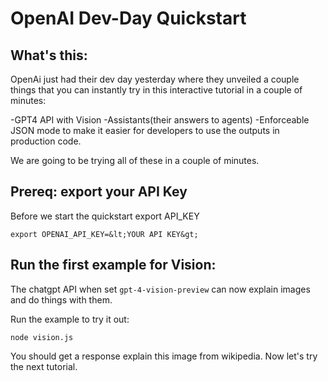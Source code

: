 # OpenAI Dev-Day Quickstart


## What's this:

OpenAi just had their dev day yesterday where they unveiled a couple things that you can instantly try in this interactive tutorial in a couple of minutes:

-GPT4 API with Vision
-Assistants(their answers to agents)
-Enforceable JSON mode to make it easier for developers to use the outputs in production code.

We are going to be trying all of these in a couple of minutes.

## Prereq: export your API Key


Before we start the quickstart export API_KEY

```
export OPENAI_API_KEY=&lt;YOUR API KEY&gt;
```


## Run the first example for Vision:

The chatgpt API when set <code>gpt-4-vision-preview</code> can now explain images and do things with them.

Run the example to try it out:

```
node vision.js
```

You should get a response explain this image from wikipedia.  Now let's try the next tutorial.


